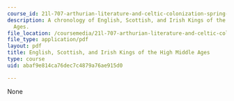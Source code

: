 ```yaml
---
course_id: 21l-707-arthurian-literature-and-celtic-colonization-spring-2005
description: A chronology of English, Scottish, and Irish Kings of the High Middle
  Ages.
file_location: /coursemedia/21l-707-arthurian-literature-and-celtic-colonization-spring-2005/abaf9e814ca76dec7c4879a76ae915d0_1b_en_sco_iri_ki.pdf
file_type: application/pdf
layout: pdf
title: English, Scottish, and Irish Kings of the High Middle Ages
type: course
uid: abaf9e814ca76dec7c4879a76ae915d0

---
```

None